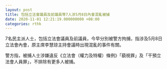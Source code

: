 ```yaml
---
layout: post
title: 包括立法會議員及前議員等7人涉5月8日內會混亂被捕
date: 2020-11-01 12:21:19.000000000 +08:00
categories: rthk
---
```


7名民主派人士，包括立法會議員及前議員，今早分別被警方拘捕，指涉及5月8日立法會內會，原主席李慧琼主持會議時出現混亂的事件有關。

警方指，被捕人士涉嫌違反《立法會（權力及特權）條例》「藐視罪」及「干預立法會人員罪」，不排除有更多人被捕。
